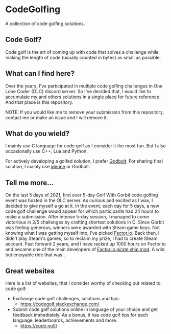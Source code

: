 # CodeGolfing
A collection of code golfing solutions.

## Code Golf?
Code golf is the art of coming up with code that solves a challenge while making the length of code (usually counted in bytes) as small as possible.

## What can I find here?
Over the years, I've participated in multiple code golfing challenges in One Lone Coder (OLC) discord server. So I've decided that, I would like to accumulate my and others solutions in a single place for future reference. And that place is this repository.

NOTE: If you would like me to remove your submission from this repository, contact me or make an issue and I will remove it.

## What do you wield?
I mainly use C language for code golf as I consider it the most fun. But I also occasionally use C++, Lua and Python.

For actively developing a golfed solution, I prefer [Godbolt](https://godbolt.org/). For sharing final solution, I mainly use [ideone](https://ideone.com/) or Godbolt.

## Tell me more...
On the last 5 days of 2021, first ever 5-day Golf With Gorbit code golfing event was hosted in the OLC server. As curious and excited as I was, I decided to give myself a go at it. In the event, each day for 5 days, a new code golf challenge would appear for which participants had 24 hours to make a submission. After intense 5-day session, I managed to come victorious in 2/5 challenges by crafting shortest solutions in C. Since Gorbit was feeling generous, winners were awarded with Steam game keys. Not knowing what I was getting myself into, I've picked [Factor.io](https://www.factorio.com/). Back then, I didn't play Steam's games, so to reclaim my prize, I had to create Steam account. Fast forward 2 years, and I have racked up 1000 hours on Factor.io and became one of the main developers of [Factor.io pirate ship mod](https://github.com/ComfyFactory/ComfyFactorio). A wild but enjoyable ride that was..

## Great websites
Here is a list of websites, that I consider worthy of checking out related to code golf:
- Exchange code golf challenges, solutions and tips:
    - https://codegolf.stackexchange.com/
- Submit code golf solutions online in language of your choice and get feedback immediately. As a bonus, it has code golf tips for each language, leaderboards, achievements and more.
    - https://code.golf/